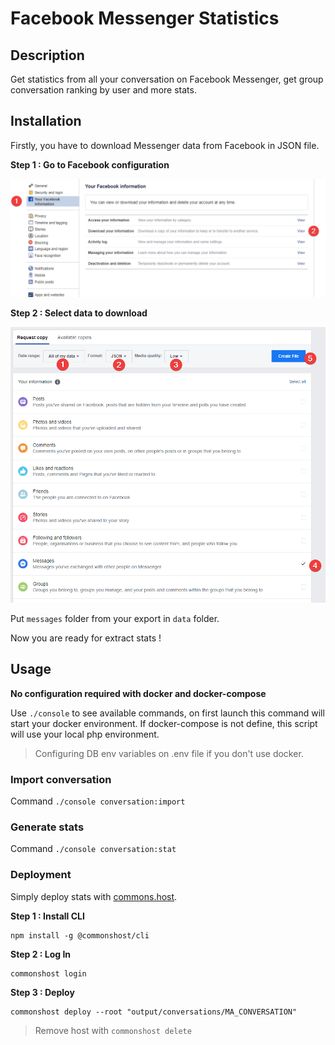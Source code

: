# Facebook Messenger Statistics

## Description

Get statistics from all your conversation on Facebook Messenger, get group conversation ranking by user and more stats.

## Installation

Firstly, you have to download Messenger data from Facebook in JSON file.

**Step 1 : Go to Facebook configuration**

![configuration](https://github.com/adrien-chinour/statistiques-messenger/blob/master/.github/assets/36BOBKr.png?raw=true)

**Step 2 : Select data to download**

![selection](https://github.com/adrien-chinour/statistiques-messenger/blob/master/.github/assets/Uun4uJe.png?raw=true)

Put `messages` folder from your export in `data` folder.

Now you are ready for extract stats !

## Usage

**No configuration required with docker and docker-compose**

Use `./console` to see available commands, on first launch this command will start your docker environment.
If docker-compose is not define, this script will use your local php environment.

> Configuring DB env variables on .env file if you don't use docker.

### Import conversation

Command `./console conversation:import`

### Generate stats

Command `./console conversation:stat`

### Deployment

Simply deploy stats with [commons.host](commons.host).

**Step 1 : Install CLI**
```
npm install -g @commonshost/cli
```

**Step 2 : Log In**
```
commonshost login
```

**Step 3 : Deploy**
```
commonshost deploy --root "output/conversations/MA_CONVERSATION"
```

> Remove host with `commonshost delete`


